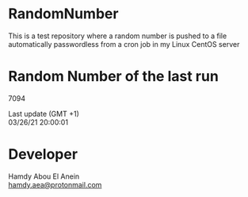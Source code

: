 # RandomNumber    
This is a test repository where a random number is pushed to a file automatically passwordless from a cron job in my Linux CentOS server    
# Random Number of the last run   
7094
      
Last update (GMT +1)    
03/26/21 20:00:01
# Developer    
Hamdy Abou El Anein   
hamdy.aea@protonmail.com
